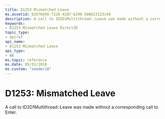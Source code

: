 ```yaml
---
title: D1253 Mismatched Leave
ms.assetid: b3576656-722b-4287-b296-580623123c49
description: A call to ID2D1Multithread::Leave was made without a corresponding call to Enter.
keywords:
- D1253 Mismatched Leave Direct2D
topic_type:
- apiref
api_name:
- D1253 Mismatched Leave
api_type:
- NA
ms.topic: reference
ms.date: 05/31/2018
ms.custom: "seodec18"
---
```


# D1253: Mismatched Leave

A call to ID2D1Multithread::Leave was made without a corresponding call to Enter.






 

 

 




